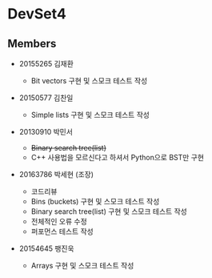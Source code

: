 # DevSet4

## Members

* 20155265 김재환

    * Bit vectors 구현 및 스모크 테스트 작성

* 20150577 김찬일

    * Simple lists 구현 및 스모크 테스트 작성

* 20130910 박민서

    * ~~Binary search tree(list)~~
    * C++ 사용법을 모르신다고 하셔서 Python으로 BST만 구현

* 20163786 박세현 (조장)

    * 코드리뷰
    * Bins (buckets) 구현 및 스모크 테스트 작성
    * Binary search tree(list) 구현 및 스모크 테스트 작성
    * 전체적인 오류 수정
    * 퍼포먼스 테스트 작성

* 20154645 팽진욱

    * Arrays 구현 및 스모크 테스트 작성
